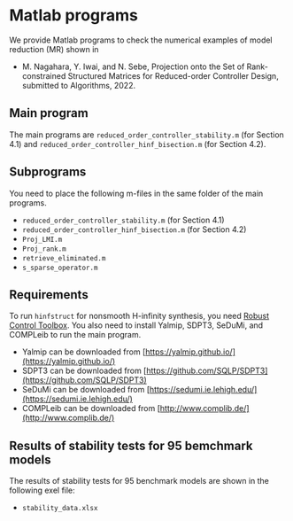 # Matlab programs
We provide Matlab programs to check the numerical examples of model reduction (MR) shown in
- M. Nagahara, Y. Iwai, and N. Sebe, Projection onto the Set of Rank-constrained Structured Matrices for Reduced-order Controller Design, submitted to Algorithms, 2022.

## Main program
The main programs are `reduced_order_controller_stability.m` (for Section 4.1) and `reduced_order_controller_hinf_bisection.m` (for Section 4.2).
## Subprograms
You need to place the following m-files in the same folder of the main programs.
- `reduced_order_controller_stability.m` (for Section 4.1)
- `reduced_order_controller_hinf_bisection.m` (for Section 4.2)
- `Proj_LMI.m`
- `Proj_rank.m`
- `retrieve_eliminated.m`
- `s_sparse_operator.m`
## Requirements
To run `hinfstruct` for nonsmooth H-infinity synthesis, you need [Robust Control Toolbox](https://jp.mathworks.com/products/robust.html).
You also need to install Yalmip, SDPT3, SeDuMi, and COMPLeib to run the main program.
- Yalmip can be downloaded from [https://yalmip.github.io/](https://yalmip.github.io/)
- SDPT3 can be downloaded from [https://github.com/SQLP/SDPT3](https://github.com/SQLP/SDPT3)
- SeDuMi can be downloaded from [https://sedumi.ie.lehigh.edu/](https://sedumi.ie.lehigh.edu/)
- COMPLeib can be downloaded from [http://www.complib.de/](http://www.complib.de/)
## Results of stability tests for 95 bemchmark models
The results of stability tests for 95 benchmark models are shown in the following exel file:
- `stability_data.xlsx`
